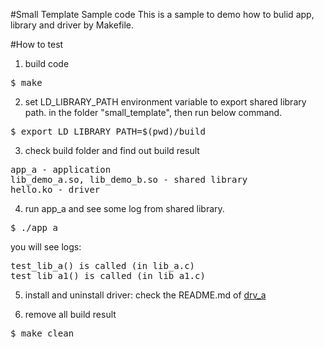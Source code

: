 #Small Template Sample code
This is a sample to demo how to bulid app, library and driver by Makefile.

#How to test
1. build code
<pre>$ make</pre>
2. set LD_LIBRARY_PATH environment variable to export shared library path.
in the folder "small_template", then run below command.
<pre>$ export LD_LIBRARY_PATH=$(pwd)/build</pre>
3. check build folder and find out build result 
<pre>
app_a - application
lib_demo_a.so, lib_demo_b.so - shared library
hello.ko - driver
</pre>
4. run app_a and see some log from shared library.
<pre>$ ./app_a </pre>
you will see logs:
<pre>
test_lib_a() is called (in lib_a.c)
test_lib_a1() is called (in lib_a1.c)
</pre>

5. install and uninstall driver: check the README.md of 
[drv_a](https://github.com/ivan0124/Linux-programming/tree/master/small_template/drv_src/drv_a)

6. remove all build result
<pre>$ make clean</pre> 


